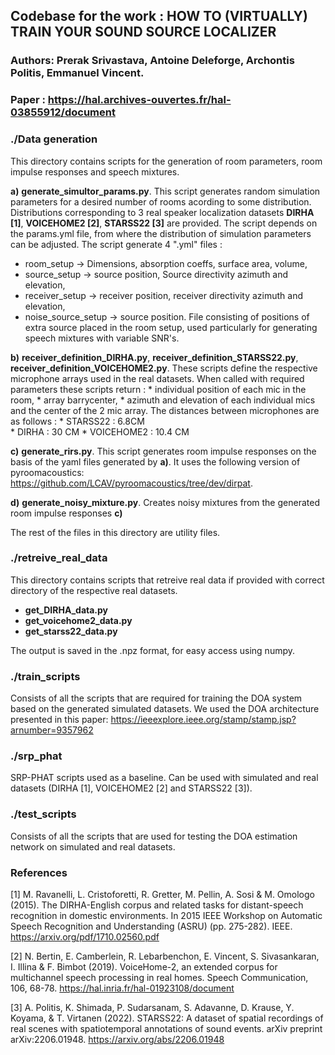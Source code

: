 ## Codebase for the work : HOW TO (VIRTUALLY) TRAIN YOUR SOUND SOURCE LOCALIZER 
### Authors: Prerak Srivastava, Antoine Deleforge, Archontis Politis, Emmanuel Vincent.
### Paper :  https://hal.archives-ouvertes.fr/hal-03855912/document

### ./Data generation  

This directory contains scripts for the generation of room parameters, room impulse responses and speech mixtures.

**a)** **generate_simultor_params.py**. This script generates random simulation parameters for a desired number of rooms acording to some distribution.
Distributions corresponding to 3 real speaker localization datasets **DIRHA [1]**, **VOICEHOME2 [2]**, **STARSS22 [3]** are provided. The script depends on the params.yml file, from where the distribution of simulation parameters can be adjusted. The script generate 4 ".yml" files : 
* room_setup -> Dimensions, absorption coeffs, surface area, volume, 
* source_setup -> source position, Source directivity azimuth and elevation, 
* receiver_setup -> receiver position, receiver directivity azimuth and elevation, 
* noise_source_setup -> source position. File consisting of positions of extra source placed in the room setup, used particularly for generating speech mixtures with variable SNR's.

**b)** **receiver_definition_DIRHA.py**, **receiver_definition_STARSS22.py**, **receiver_definition_VOICEHOME2.py**. These scripts define the respective microphone arrays used in the real datasets. When called with required parameters these scripts return :
    * individual position of each mic in the room,
    * array barrycenter,
    * azimuth and elevation of each individual mics and the center of the 2 mic array.
The distances between microphones are as follows :
    * STARSS22 : 6.8CM  
    * DIRHA : 30 CM
    * VOICEHOME2 : 10.4 CM 

**c)** **generate_rirs.py**. This script generates room impulse responses on the basis of the yaml files generated by **a)**. It uses the following version of pyroomacoustics: https://github.com/LCAV/pyroomacoustics/tree/dev/dirpat.

**d)** **generate_noisy_mixture.py**. Creates noisy mixtures from the generated room impulse responses **c)**

The rest of the files in this directory are utility files.

### ./retreive_real_data 

This directory contains scripts that retreive real data if provided with correct directory of the respective real datasets.
* **get_DIRHA_data.py**
* **get_voicehome2_data.py**
* **get_starss22_data.py**

The output is saved in the .npz format, for easy access using numpy.

### ./train_scripts

Consists of all the scripts that are required for training the DOA system based on the generated simulated datasets. 
We used the DOA architecture presented in this paper: https://ieeexplore.ieee.org/stamp/stamp.jsp?arnumber=9357962

### ./srp_phat 

SRP-PHAT scripts used as a baseline. Can be used with simulated and real datasets (DIRHA [1], VOICEHOME2 [2] and STARSS22 [3]).

### ./test_scripts 

Consists of all the scripts that are used for testing the DOA estimation network on simulated and real datasets.

### References 

[1] M. Ravanelli, L. Cristoforetti, R. Gretter, M. Pellin, A. Sosi & M. Omologo (2015). The DIRHA-English corpus and related tasks for distant-speech recognition in domestic environments. In 2015 IEEE Workshop on Automatic Speech Recognition and Understanding (ASRU) (pp. 275-282). IEEE. https://arxiv.org/pdf/1710.02560.pdf

[2] N. Bertin, E. Camberlein, R. Lebarbenchon, E. Vincent, S. Sivasankaran, I. Illina & F. Bimbot (2019). VoiceHome-2, an extended corpus for multichannel speech processing in real homes. Speech Communication, 106, 68-78. https://hal.inria.fr/hal-01923108/document

[3] A. Politis, K. Shimada, P. Sudarsanam, S. Adavanne, D. Krause, Y. Koyama, & T. Virtanen (2022). STARSS22: A dataset of spatial recordings of real scenes with spatiotemporal annotations of sound events. arXiv preprint arXiv:2206.01948. https://arxiv.org/abs/2206.01948
 
